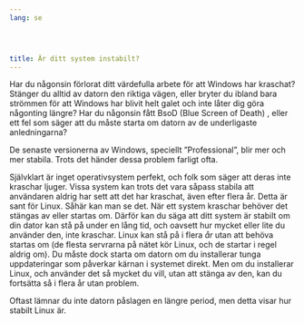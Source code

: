 ```yaml
---
lang: se
﻿



title: Är ditt system instabilt?
---
```


Har du någonsin förlorat ditt värdefulla arbete för att Windows har kraschat? Stänger du alltid av datorn den riktiga vägen, eller bryter du ibland bara strömmen för att Windows har blivit helt galet och inte låter dig göra någonting längre? Har du någonsin fått BsoD (Blue Screen of Death) , eller ett fel som säger att du måste starta om datorn av de underligaste anledningarna?

De senaste versionerna av Windows, speciellt ”Professional”, blir mer och mer stabila. Trots det händer dessa problem farligt ofta.

Självklart är inget operativsystem perfekt, och folk som säger att deras inte kraschar ljuger. Vissa system kan trots det vara såpass stabila att användaren aldrig har sett att det har kraschat, även efter flera år. Detta är sant för Linux. Såhär kan man se det. När ett system kraschar behöver det stängas av eller startas om. Därför kan du säga att ditt system är stabilt om din dator kan stå på under en lång tid, och oavsett hur mycket eller lite du använder den, inte kraschar. Linux kan stå på i flera <i>år</i> utan att behöva startas om (de flesta servrarna på nätet kör Linux, och de startar i regel aldrig om). Du måste dock starta om datorn om du installerar tunga uppdateringar som påverkar kärnan i systemet direkt. Men om du installerar Linux, och använder det så mycket du vill, utan att stänga av den, kan du fortsätta så i flera år utan problem.

Oftast lämnar du inte datorn påslagen en längre period, men detta visar hur stabilt Linux är.




